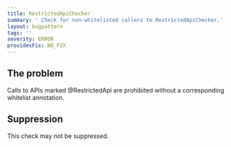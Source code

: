 ```yaml
---
title: RestrictedApiChecker
summary: ' Check for non-whitelisted callers to RestrictedApiChecker.'
layout: bugpattern
tags: ''
severity: ERROR
providesFix: NO_FIX
---
```


<!--
*** AUTO-GENERATED, DO NOT MODIFY ***
To make changes, edit the @BugPattern annotation or the explanation in docs/bugpattern.
-->

## The problem
Calls to APIs marked @RestrictedApi are prohibited without a corresponding whitelist annotation.

## Suppression
This check may not be suppressed.
